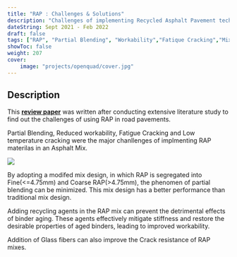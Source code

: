 ```yaml
---
title: "RAP : Challenges & Solutions"
description: "Challenges of implementing Recycled Asphalt Pavement technology(Review Paper)"
dateString: Sept 2021 - Feb 2022
draft: false
tags: ["RAP", "Partial Blending", "Workability","Fatique Cracking","Mix Design", "Additives", "Recyling Agents","Glass Fibers"]
showToc: false
weight: 207
cover:
    image: "projects/openquad/cover.jpg"
--- 
```

## Description

This **[review paper](https://drive.google.com/file/d/1oNfG9I9nSHVZyBxBOubUXjc5SGLwBcmR/view?usp=sharing)** was written after conducting extensive literature study to find out the challenges of using RAP in road pavements.

Partial Blending, Reduced workability, Fatigue Cracking and Low temperature cracking were the major chanllenges of implmenting RAP materilas in an Asphalt Mix.

![](/projects/openquad/img.jpg)

By adopting a modifed mix design, in which RAP is segregated into Fine(<=4.75mm) and Coarse RAP(>4.75mm), the phenomen of partial blending can be minimized. This mix design has a better performance than traditional mix design.

Adding recycling agents in the RAP mix can prevent the detrimental effects of binder aging. These agents effectively mitigate stiffness and restore the desirable properties of aged binders, leading to improved workability.

Addition of Glass fibers can also improve the Crack resistance of RAP mixes.


